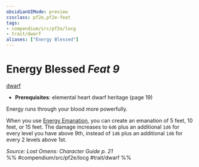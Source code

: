 ```yaml
---
obsidianUIMode: preview
cssclass: pf2e,pf2e-feat
tags:
- compendium/src/pf2e/locg
- trait/dwarf
aliases: ["Energy Blessed"]
---
```

# Energy Blessed  *Feat 9*  
[dwarf](rules/traits/dwarf.md "Dwarf Ancestry & Heritage Trait")  

- **Prerequisites**: elemental heart dwarf heritage (page 19)

Energy runs through your blood more powerfully.

When you use [Energy Emanation](rules/actions/energy-emanation-locg.md), you can create an emanation of 5 feet, 10 feet, or 15 feet. The damage increases to `6d6` plus an additional `1d6` for every level you have above 9th, instead of `1d6` plus an additional `1d6` for every 2 levels above 1st.

*Source: Lost Omens: Character Guide p. 21*  
%% #compendium/src/pf2e/locg #trait/dwarf %%